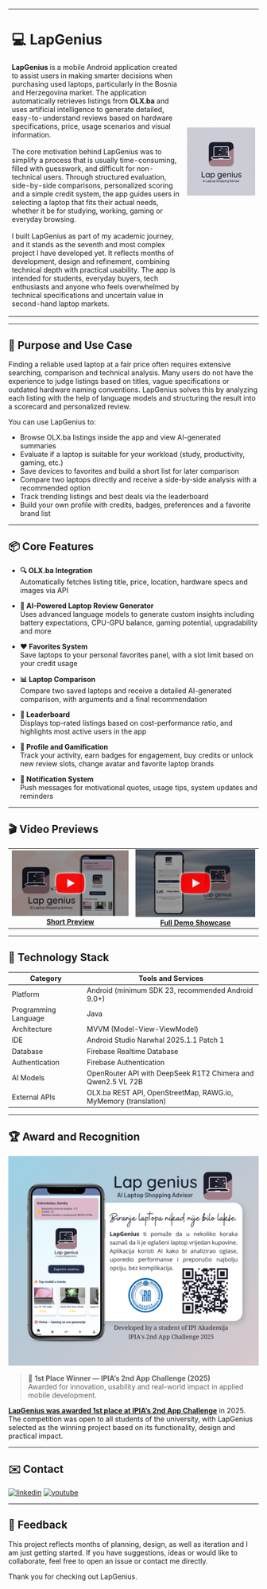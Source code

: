 <table>
  <tr>
    <td align="left" width="70%">
      <h1>💻 LapGenius</h1>
      <p>
        <strong>LapGenius</strong> is a mobile Android application created to assist users in making smarter decisions when purchasing used laptops, particularly in the Bosnia and Herzegovina market.
        The application automatically retrieves listings from <strong>OLX.ba</strong> and uses artificial intelligence to generate detailed, easy-to-understand reviews based on hardware specifications, price, usage scenarios and visual information.
        <br><br>
        The core motivation behind LapGenius was to simplify a process that is usually time-consuming, filled with guesswork, and difficult for non-technical users.
        Through structured evaluation, side-by-side comparisons, personalized scoring and a simple credit system, the app guides users in selecting a laptop that fits their actual needs, whether it be for studying, working, gaming or everyday browsing.
        <br><br>
        I built LapGenius as part of my academic journey, and it stands as the seventh and most complex project I have developed yet.
        It reflects months of development, design and refinement, combining technical depth with practical usability.
        The app is intended for students, everyday buyers, tech enthusiasts and anyone who feels overwhelmed by technical specifications and uncertain value in second-hand laptop markets.
      </p>
    </td>
    <td align="right" width="30%">
      <img src="images/lapgenius_logo.png" alt="LapGenius Logo" style="width: 100%; max-width: 200px;">
    </td>
  </tr>
</table>

---

## 🎯 Purpose and Use Case

Finding a reliable used laptop at a fair price often requires extensive searching, comparison and technical analysis. Many users do not have the experience to judge listings based on titles, vague specifications or outdated hardware naming conventions. LapGenius solves this by analyzing each listing with the help of language models and structuring the result into a scorecard and personalized review.

You can use LapGenius to:

- Browse OLX.ba listings inside the app and view AI-generated summaries
- Evaluate if a laptop is suitable for your workload (study, productivity, gaming, etc.)
- Save devices to favorites and build a short list for later comparison
- Compare two laptops directly and receive a side-by-side analysis with a recommended option
- Track trending listings and best deals via the leaderboard
- Build your own profile with credits, badges, preferences and a favorite brand list

---

## 📦 Core Features

- **🔍 OLX.ba Integration**  
  Automatically fetches listing title, price, location, hardware specs and images via API

- **🧠 AI-Powered Laptop Review Generator**  
  Uses advanced language models to generate custom insights including battery expectations, CPU-GPU balance, gaming potential, upgradability and more

- **❤️ Favorites System**  
  Save laptops to your personal favorites panel, with a slot limit based on your credit usage

- **📊 Laptop Comparison**  
  Compare two saved laptops and receive a detailed AI-generated comparison, with arguments and a final recommendation

- **🏅 Leaderboard**  
  Displays top-rated listings based on cost-performance ratio, and highlights most active users in the app

- **👤 Profile and Gamification**  
  Track your activity, earn badges for engagement, buy credits or unlock new review slots, change avatar and favorite laptop brands

- **🔔 Notification System**  
  Push messages for motivational quotes, usage tips, system updates and reminders

---

## 🎬 Video Previews

<table>
  <tr>
    <td align="center">
      <a href="https://youtu.be/VLl-DiEih7c">
        <img src="images/lapgenius_short_thumb.png" alt="LapGenius Short Preview" width="320"><br/>
        <b>Short Preview</b>
      </a>
    </td>
    <td align="center">
      <a href="https://youtu.be/gp-3NJAXHfg">
        <img src="images/lapgenius_full_thumb.png" alt="LapGenius Full Demo" width="320"><br/>
        <b>Full Demo Showcase</b>
      </a>
    </td>
  </tr>
</table>

---

## 🧰 Technology Stack

| Category            | Tools and Services                                                                 |
|---------------------|-------------------------------------------------------------------------------------|
| Platform            | Android (minimum SDK 23, recommended Android 9.0+)                                  |
| Programming Language| Java                                                                                |
| Architecture        | MVVM (Model-View-ViewModel)                                                         |
| IDE                 | Android Studio Narwhal 2025.1.1 Patch 1                                             |
| Database            | Firebase Realtime Database                                                          |
| Authentication      | Firebase Authentication                                                             |
| AI Models           | OpenRouter API with DeepSeek R1T2 Chimera and Qwen2.5 VL 72B                        |
| External APIs       | OLX.ba REST API, OpenStreetMap, RAWG.io, MyMemory (translation)                     |

---

## 🏆 Award and Recognition

<a href="https://ipi-akademija.ba/app">
  <img src="images/ipia_app_challenge_poster.png" alt="IPIA App Challenge Poster" width="600">
</a>

> 🥇 **1st Place Winner — IPIA’s 2nd App Challenge (2025)**  
> Awarded for innovation, usability and real-world impact in applied mobile development.

[**LapGenius was awarded 1st place at IPIA’s 2nd App Challenge**](https://ipi-akademija.ba/app) in 2025. The competition was open to all students of the university, with LapGenius selected as the winning project based on its functionality, design and practical impact.

---

## ✉️ Contact

[![linkedin](https://img.shields.io/badge/LinkedIn-0077B5?style=for-the-badge&logo=linkedin&logoColor=white)](https://www.linkedin.com/in/demir-halilbasic/) [![youtube](https://img.shields.io/badge/YouTube-FF0000?style=for-the-badge&logo=youtube&logoColor=white)](https://www.youtube.com/@DemkyDesignHub)

---

## 🙌 Feedback

This project reflects months of planning, design, as well as iteration and I am just getting started. 
If you have suggestions, ideas or would like to collaborate, feel free to open an issue or contact me directly.

Thank you for checking out LapGenius.
